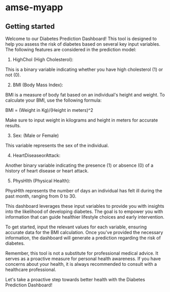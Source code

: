 # amse-myapp



## Getting started

Welcome to our Diabetes Prediction Dashboard! This tool is designed to help you assess the risk of diabetes based on several key input variables. The following features are considered in the prediction model:

1. HighChol (High Cholesterol):

This is a binary variable indicating whether you have high cholesterol (1) or not (0).

2. BMI (Body Mass Index):

BMI is a measure of body fat based on an individual's height and weight. To calculate your BMI, use the following formula:

BMI = (Weight in Kg)/(Height in meters)^2
 
Make sure to input weight in kilograms and height in meters for accurate results.

3. Sex: (Male or Female)

This variable represents the sex of the individual.

4. HeartDiseaseorAttack:

Another binary variable indicating the presence (1) or absence (0) of a history of heart disease or heart attack.


5. PhysHlth (Physical Health):

PhysHlth represents the number of days an individual has felt ill during the past month, ranging from 0 to 30.


This dashboard leverages these input variables to provide you with insights into the likelihood of developing diabetes. The goal is to empower you with information that can guide healthier lifestyle choices and early intervention.

To get started, input the relevant values for each variable, ensuring accurate data for the BMI calculation. Once you've provided the necessary information, the dashboard will generate a prediction regarding the risk of diabetes.

Remember, this tool is not a substitute for professional medical advice. It serves as a proactive measure for personal health awareness. If you have concerns about your health, it is always recommended to consult with a healthcare professional.

Let's take a proactive step towards better health with the Diabetes Prediction Dashboard!






